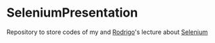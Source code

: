 # SeleniumPresentation

Repository to store codes of my and [Rodrigo](https://github.com/rlafayette)'s lecture about [Selenium](selenium.dev)
